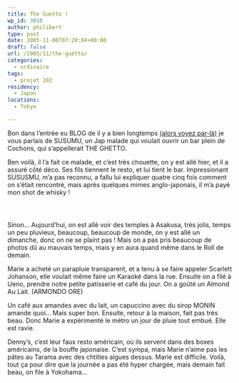 ```yaml
---
title: The Guetto !
wp_id: 3010
author: philibert
type: post
date: 2005-11-06T07:20:04+00:00
draft: false
url: /2005/11/the-guetto/
categories:
  - ordinaire
tags:
  - projet 202
residency:
  - Japon
locations:
  - Tokyo

---
```

Bon dans l&rsquo;entrée eu BLOG de il y a bien longtemps [(alors voyez par-là)][1] je vous parlais de SUSUMU, un Jap malade qui voulait ouvrir un bar plein de Cochons, qui s&rsquo;appellerait THE GHETTO. 

Ben voilà, il l&rsquo;a fait ce malade, et c&rsquo;est très chouette, on y est allé hier, et il a assuré côté déco. Ses fils tiennent le resto, et lui tient le bar. Impressionant SUSUSMU, m&rsquo;a pas reconnu, a fallu lui expliquer quatre cinq fois comment on s&rsquo;était rencontré, mais après quelques mimes anglo-japonais, il m&rsquo;a payé mon shot de whisky !

<div class="gallery-container">
  <div class="gallery">
    <figure class="image-frame landscape"> <img src="/uploads/2012/09/370682866105.jpeg" alt="" /> </figure> <figure class="image-frame landscape"> <img src="/uploads/2012/09/370682903651.jpeg" alt="" /> </figure> <figure class="image-frame landscape"> <img src="/uploads/2012/09/370682921640.jpeg" alt="" /> </figure>
  </div>
</div>

Sinon&#8230; Aujourd&rsquo;hui, on est allé voir des temples à Asakusa, très jolis, temps un peu pluvieux, beaucoup, beaucoup de monde, on y est allé un dimanche, donc on ne se plaint pas ! Mais on a pas pris beaucoup de photos dû au mauvais temps, mais y en aura quand même dans le Roll de demain. 

Marie a acheté un parapluie transparent, et a tenu à se faire appeler Scarlett Johanson, elle voulait même faire un Karaoké dans la rue. Ensuite on a filé à Ueno, prendre notre petite patisserie et café du jour. On a goûté un Almond Au Lait. (ARMONDO ORE)
  
Un café aux amandes avec du lait, un capuccino avec du sirop MONIN amande quoi&#8230; Mais super bon. Ensuite, retour à la maison, fait pas très beau. Donc Marie a expérimenté le métro un jour de pluie tout embué. Elle est ravie.

Denny&rsquo;s, c&rsquo;est leur faux resto américain, où ils servent dans des boxes américains, de la bouffe japonaise. C&rsquo;est sympa, mais Marie n&rsquo;aime pas les pâtes au Tarama avec des chtitles algues dessus. Marie est difficile. Voilà, tout ça pour dire que la journée a pas été hyper chargée, mais demain fait beau, on file à Yokohama&#8230;

 [1]: http://benmerde.loc/2005/09/experience-sociale/ "Expérience Sociale"